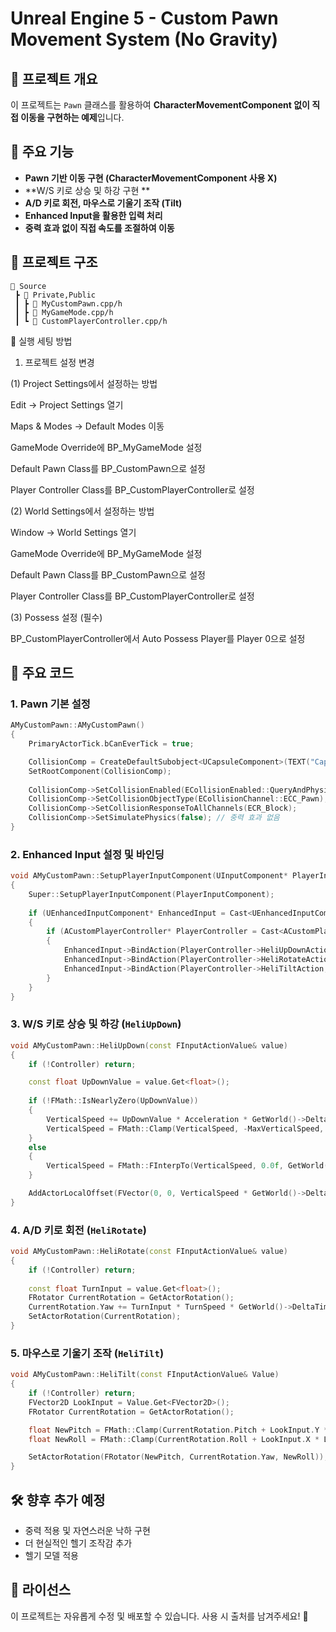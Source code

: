 # Unreal Engine 5 - Custom Pawn Movement System (No Gravity)

## 📌 프로젝트 개요
이 프로젝트는 `Pawn` 클래스를 활용하여 **CharacterMovementComponent 없이 직접 이동을 구현하는 예제**입니다.

## 🚀 주요 기능
- **Pawn 기반 이동 구현 (CharacterMovementComponent 사용 X)**
- **W/S 키로 상승 및 하강 구현 **
- **A/D 키로 회전, 마우스로 기울기 조작 (Tilt)**
- **Enhanced Input을 활용한 입력 처리**
- **중력 효과 없이 직접 속도를 조절하여 이동**

## 📂 프로젝트 구조
```
📁 Source
 ┣ 📂 Private,Public
 ┃ ┣ 📜 MyCustomPawn.cpp/h
 ┃ ┣ 📜 MyGameMode.cpp/h
 ┃ ┗ 📜 CustomPlayerController.cpp/h
```

🔧 실행 세팅 방법

1. 프로젝트 설정 변경

(1) Project Settings에서 설정하는 방법

Edit → Project Settings 열기

Maps & Modes → Default Modes 이동

GameMode Override에 BP_MyGameMode 설정

Default Pawn Class를 BP_CustomPawn으로 설정

Player Controller Class를 BP_CustomPlayerController로 설정

(2) World Settings에서 설정하는 방법

Window → World Settings 열기

GameMode Override에 BP_MyGameMode 설정

Default Pawn Class를 BP_CustomPawn으로 설정

Player Controller Class를 BP_CustomPlayerController로 설정

(3) Possess 설정 (필수)

BP_CustomPlayerController에서 Auto Possess Player를 Player 0으로 설정

## 📜 주요 코드
### **1. Pawn 기본 설정**
```cpp
AMyCustomPawn::AMyCustomPawn()
{
    PrimaryActorTick.bCanEverTick = true;

    CollisionComp = CreateDefaultSubobject<UCapsuleComponent>(TEXT("Capsule"));
    SetRootComponent(CollisionComp);
    
    CollisionComp->SetCollisionEnabled(ECollisionEnabled::QueryAndPhysics);
    CollisionComp->SetCollisionObjectType(ECollisionChannel::ECC_Pawn);
    CollisionComp->SetCollisionResponseToAllChannels(ECR_Block);
    CollisionComp->SetSimulatePhysics(false); // 중력 효과 없음
}
```

### **2. Enhanced Input 설정 및 바인딩**
```cpp
void AMyCustomPawn::SetupPlayerInputComponent(UInputComponent* PlayerInputComponent)
{
    Super::SetupPlayerInputComponent(PlayerInputComponent);
    
    if (UEnhancedInputComponent* EnhancedInput = Cast<UEnhancedInputComponent>(PlayerInputComponent))
    {
        if (ACustomPlayerController* PlayerController = Cast<ACustomPlayerController>(GetController()))
        {
            EnhancedInput->BindAction(PlayerController->HeliUpDownAction, ETriggerEvent::Triggered, this, &AMyCustomPawn::HeliUpDown);
            EnhancedInput->BindAction(PlayerController->HeliRotateAction, ETriggerEvent::Triggered, this, &AMyCustomPawn::HeliRotate);
            EnhancedInput->BindAction(PlayerController->HeliTiltAction, ETriggerEvent::Triggered, this, &AMyCustomPawn::HeliTilt);
        }
    }
}
```

### **3. W/S 키로 상승 및 하강 (`HeliUpDown`)**
```cpp
void AMyCustomPawn::HeliUpDown(const FInputActionValue& value)
{
    if (!Controller) return;

    const float UpDownValue = value.Get<float>();
    
    if (!FMath::IsNearlyZero(UpDownValue))
    {
        VerticalSpeed += UpDownValue * Acceleration * GetWorld()->DeltaTimeSeconds;
        VerticalSpeed = FMath::Clamp(VerticalSpeed, -MaxVerticalSpeed, MaxVerticalSpeed);
    }
    else
    {
        VerticalSpeed = FMath::FInterpTo(VerticalSpeed, 0.0f, GetWorld()->DeltaTimeSeconds, Deceleration);
    }

    AddActorLocalOffset(FVector(0, 0, VerticalSpeed * GetWorld()->DeltaTimeSeconds), true);
}
```

### **4. A/D 키로 회전 (`HeliRotate`)**
```cpp
void AMyCustomPawn::HeliRotate(const FInputActionValue& value)
{
    if (!Controller) return;
    
    const float TurnInput = value.Get<float>();
    FRotator CurrentRotation = GetActorRotation();
    CurrentRotation.Yaw += TurnInput * TurnSpeed * GetWorld()->DeltaTimeSeconds;
    SetActorRotation(CurrentRotation);
}
```

### **5. 마우스로 기울기 조작 (`HeliTilt`)**
```cpp
void AMyCustomPawn::HeliTilt(const FInputActionValue& Value)
{
    if (!Controller) return;
    FVector2D LookInput = Value.Get<FVector2D>();
    FRotator CurrentRotation = GetActorRotation();

    float NewPitch = FMath::Clamp(CurrentRotation.Pitch + LookInput.Y * LookSpeed * GetWorld()->DeltaTimeSeconds, -80.0f, 80.0f);
    float NewRoll = FMath::Clamp(CurrentRotation.Roll + LookInput.X * LookSpeed * GetWorld()->DeltaTimeSeconds, -90.0f, 90.0f);

    SetActorRotation(FRotator(NewPitch, CurrentRotation.Yaw, NewRoll));
}
```

## 🛠️ 향후 추가 예정
- 중력 적용 및 자연스러운 낙하 구현
- 더 현실적인 헬기 조작감 추가
- 헬기 모델 적용

## 📜 라이선스
이 프로젝트는 자유롭게 수정 및 배포할 수 있습니다. 사용 시 출처를 남겨주세요! 🚀

